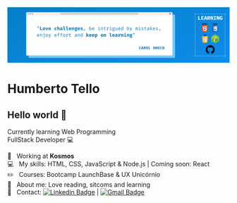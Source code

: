 <img width="auto" src="https://raw.githubusercontent.com/HumbertoTello/HumbertoTello/master/2.png">


# Humberto Tello

## Hello world 👋
Currently learning Web Programming 
<br /> FullStack Developer :computer:

 :rocket:  &nbsp; Working at **Kosmos**
 <br/> :computer: &nbsp; My skills: HTML, CSS, JavaScript & Node.js | Coming soon: React
 <br/> :pencil2: &nbsp; Courses: Bootcamp LaunchBase & UX Unicórnio
 <br/> 💬  &nbsp; About me: Love reading, sitcoms and learning
 <br/> :email: &nbsp; Contact: [![Linkedin Badge](https://img.shields.io/badge/-HumbertoTello-blue?style=flat-square&logo=Linkedin&logoColor=white&link=https://www.linkedin.com/in/HumbertoTello/)](https://www.linkedin.com/in/HumbertoTello/) 
| 
[![Gmail Badge](https://img.shields.io/badge/-betoelo2@gmail.com-c14438?style=flat-square&logo=Gmail&logoColor=white&link=mailto:betoelo2@gmail.com)](mailto:betoelo2@gmail.com)

<!--
**HumbertoTello/HumbertoTello** is a ✨ _special_ ✨ repository because its `README.md` (this file) appears on your GitHub profile.

Here are some ideas to get you started:

- 🔭 I’m currently working on ...
- 🌱 I’m currently learning ...
- 👯 I’m looking to collaborate on ...
- 🤔 I’m looking for help with ...
- 💬 Ask me about ...
- 📫 How to reach me: ...
- 😄 Pronouns: ...
- ⚡ Fun fact: ...
-->
